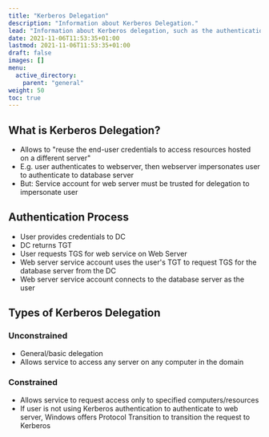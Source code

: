 ```yaml
---
title: "Kerberos Delegation"
description: "Information about Kerberos Delegation."
lead: "Information about Kerberos delegation, such as the authentication process and the different types."
date: 2021-11-06T11:53:35+01:00
lastmod: 2021-11-06T11:53:35+01:00
draft: false
images: []
menu: 
  active_directory:
    parent: "general"
weight: 50
toc: true
---
```


## What is Kerberos Delegation?

- Allows to "reuse the end-user credentials to access resources hosted on a different server"
- E.g. user authenticates to webserver, then webserver impersonates user to authenticate to database server
- But: Service account for web server must be trusted for delegation to impersonate user

## Authentication Process

- User provides credentials to DC
- DC returns TGT
- User requests TGS for web service on Web Server
- Web server service account uses the user's TGT to request TGS for the database server from the DC
- Web server service account connects to the database server as the user

## Types of Kerberos Delegation

### Unconstrained

- General/basic delegation
- Allows service to access any server on any computer in the domain

### Constrained

- Allows service to request access only to specified computers/resources
- If user is not using Kerberos authentication to authenticate to web server, Windows offers Protocol Transition to transition the request to Kerberos
